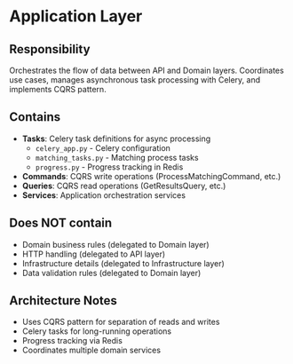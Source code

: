 # Application Layer

## Responsibility
Orchestrates the flow of data between API and Domain layers. Coordinates use cases, manages asynchronous task processing with Celery, and implements CQRS pattern.

## Contains
- **Tasks**: Celery task definitions for async processing
  - `celery_app.py` - Celery configuration
  - `matching_tasks.py` - Matching process tasks
  - `progress.py` - Progress tracking in Redis
- **Commands**: CQRS write operations (ProcessMatchingCommand, etc.)
- **Queries**: CQRS read operations (GetResultsQuery, etc.)
- **Services**: Application orchestration services

## Does NOT contain
- Domain business rules (delegated to Domain layer)
- HTTP handling (delegated to API layer)
- Infrastructure details (delegated to Infrastructure layer)
- Data validation rules (delegated to Domain layer)

## Architecture Notes
- Uses CQRS pattern for separation of reads and writes
- Celery tasks for long-running operations
- Progress tracking via Redis
- Coordinates multiple domain services